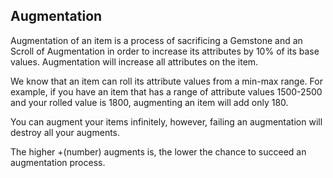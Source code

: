 ## Augmentation
Augmentation of an item is a process of sacrificing a Gemstone and an Scroll of Augmentation in order to increase its attributes by 10% of its base values. Augmentation will increase all attributes on the item.

We know that an item can roll its attribute values from a min-max range.
For example, if you have an item that has a range of attribute values 1500-2500 and your rolled value is 1800, augmenting an item will add only 180.

You can augment your items infinitely, however, failing an augmentation will destroy all your augments.

The higher +(number) augments is, the lower the chance to succeed an augmentation process.